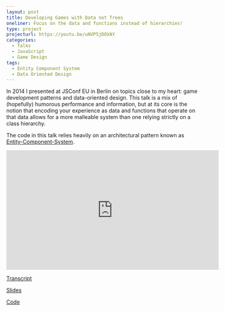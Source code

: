 ```yaml
---
layout: post
title: Developing Games with Data not Trees
oneliner: Focus on the data and functions instead of hierarchies!
type: project
projecturl: https://youtu.be/uNVP5jDOVAY
categories:
  - Talks
  - JavaScript
  - Game Design
tags:
  - Entity Component System
  - Data Oriented Design
---
```


In 2014 I presented at JSConf EU in Berlin on topics close to my heart: game development patterns and data-oriented design. This talk is a mix of (hopefully) humorous performance and information, but at its core is the notion that encoding your experience as data and functions that operate on that data allows for a more malleable system than one relying strictly on a class hierarchy.

The code in this talk relies heavily on an architectural pattern known as [Entity-Component-System](https://en.wikipedia.org/wiki/Entity_component_system).

<iframe width="560" height="315" src="https://www.youtube.com/embed/uNVP5jDOVAY" frameborder="0" allow="accelerometer; autoplay; encrypted-media; gyroscope; picture-in-picture" allowfullscreen></iframe>

[Transcript](https://2014.jsconf.eu/speakers/drew-petersen-developing-games-using-data-not-trees.html)

[Slides](https://speakerdeck.com/kirbysayshi/developing-games-using-data-not-trees)

[Code](https://github.com/kirbysayshi/pocket-ces)